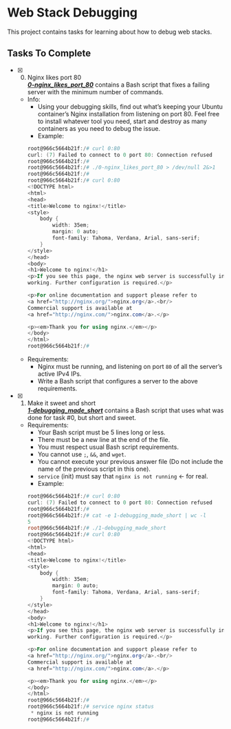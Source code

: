 # Web Stack Debugging

This project contains tasks for learning about how to debug web stacks.

## Tasks To Complete

+ [x] 0. Nginx likes port 80<br/>_**[0-nginx_likes_port_80](0-nginx_likes_port_80)**_ contains a Bash script that fixes a failing server with the minimum number of commands.
  + Info:
    + Using your debugging skills, find out what’s keeping your Ubuntu container’s Nginx installation from listening on port 80. Feel free to install whatever tool you need, start and destroy as many containers as you need to debug the issue.
    + Example:
    ```powershell
    root@966c5664b21f:/# curl 0:80
    curl: (7) Failed to connect to 0 port 80: Connection refused
    root@966c5664b21f:/#
    root@966c5664b21f:/# ./0-nginx_likes_port_80 > /dev/null 2&>1
    root@966c5664b21f:/#
    root@966c5664b21f:/# curl 0:80
    <!DOCTYPE html>
    <html>
    <head>
    <title>Welcome to nginx!</title>
    <style>
        body {
            width: 35em;
            margin: 0 auto;
            font-family: Tahoma, Verdana, Arial, sans-serif;
        }
    </style>
    </head>
    <body>
    <h1>Welcome to nginx!</h1>
    <p>If you see this page, the nginx web server is successfully installed and
    working. Further configuration is required.</p>

    <p>For online documentation and support please refer to
    <a href="http://nginx.org/">nginx.org</a>.<br/>
    Commercial support is available at
    <a href="http://nginx.com/">nginx.com</a>.</p>

    <p><em>Thank you for using nginx.</em></p>
    </body>
    </html>
    root@966c5664b21f:/#
    ```
  + Requirements:
    + Nginx must be running, and listening on port `80` of all the server’s active IPv4 IPs.
    + Write a Bash script that configures a server to the above requirements.

+ [x] 1. Make it sweet and short<br/>_**[1-debugging_made_short](1-debugging_made_short)**_ contains a Bash script that uses what was done for task #0, but short and sweet.
  + Requirements:
    + Your Bash script must be 5 lines long or less.
    + There must be a new line at the end of the file.
    + You must respect usual Bash script requirements.
    + You cannot use `;`, `&&`, and `wget`.
    + You cannot execute your previous answer file (Do not include the name of the previous script in this one).
    + `service` (init) must say that `nginx is not running` ← for real.
    + Example:
    ```powershell
    root@966c5664b21f:/# curl 0:80
    curl: (7) Failed to connect to 0 port 80: Connection refused
    root@966c5664b21f:/#
    root@966c5664b21f:/# cat -e 1-debugging_made_short | wc -l
    5
    root@966c5664b21f:/# ./1-debugging_made_short
    root@966c5664b21f:/# curl 0:80
    <!DOCTYPE html>
    <html>
    <head>
    <title>Welcome to nginx!</title>
    <style>
        body {
            width: 35em;
            margin: 0 auto;
            font-family: Tahoma, Verdana, Arial, sans-serif;
        }
    </style>
    </head>
    <body>
    <h1>Welcome to nginx!</h1>
    <p>If you see this page, the nginx web server is successfully installed and
    working. Further configuration is required.</p>

    <p>For online documentation and support please refer to
    <a href="http://nginx.org/">nginx.org</a>.<br/>
    Commercial support is available at
    <a href="http://nginx.com/">nginx.com</a>.</p>

    <p><em>Thank you for using nginx.</em></p>
    </body>
    </html>
    root@966c5664b21f:/#
    root@966c5664b21f:/# service nginx status
     * nginx is not running
    root@966c5664b21f:/#
    ```